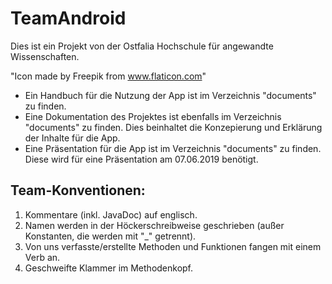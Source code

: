 # TeamAndroid
Dies ist ein Projekt von der Ostfalia Hochschule für angewandte Wissenschaften.

"Icon made by Freepik from www.flaticon.com"

* Ein Handbuch für die Nutzung der App ist im Verzeichnis "documents" zu finden.
* Eine Dokumentation des Projektes ist ebenfalls im Verzeichnis "documents" zu finden. Dies beinhaltet die Konzepierung und Erklärung der Inhalte für die App.
* Eine Präsentation für die App ist im Verzeichnis "documents" zu finden. Diese wird für eine Präsentation am 07.06.2019 benötigt.

## Team-Konventionen:
1. Kommentare (inkl. JavaDoc) auf englisch.
2. Namen werden in der Höckerschreibweise geschrieben (außer Konstanten, die werden mit "_" getrennt).
3. Von uns verfasste/erstellte Methoden und Funktionen fangen mit einem Verb an. 
4. Geschweifte Klammer im Methodenkopf.

